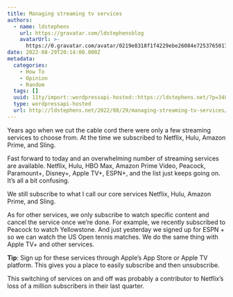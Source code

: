 ```yaml
---
title: Managing streaming tv services
authors:
  - name: ldstephens
    url: https://gravatar.com/ldstephensblog
    avatarUrl: >-
      https://0.gravatar.com/avatar/0219e8318f1f4229ebe26084e7253765017f43ca0c631be37dc6d0b8ad6e40a4?s=96&d=identicon&r=G
date: 2022-08-29T20:14:00.000Z
metadata:
  categories:
    - How To
    - Opinion
    - Random
  tags: []
  uuid: 11ty/import::wordpressapi-hosted::https://ldstephens.net/?p=3487
  type: wordpressapi-hosted
  url: http://ldstephens.net/2022/08/29/managing-streaming-tv-services/
---
```

Years ago when we cut the cable cord there were only a few streaming services to choose from. At the time we subscribed to Netflix, Hulu, Amazon Prime, and Sling.

Fast forward to today and an overwhelming number of streaming services are available. Netflix, Hulu, HBO Max, Amazon Prime Video, Peacock, Paramount+, Disney+, Apple TV+, ESPN+, and the list just keeps going on. It’s all a bit confusing.

We still subscribe to what I call our core services Netflix, Hulu, Amazon Prime, and Sling.

As for other services, we only subscribe to watch specific content and cancel the service once we’re done. For example, we recently subscribed to Peacock to watch Yellowstone. And just yesterday we signed up for ESPN + so we can watch the US Open tennis matches. We do the same thing with Apple TV+ and other services.

**Tip**: Sign up for these services through Apple’s App Store or Apple TV platform. This gives you a place to easily subscribe and then unsubscribe.

This switching of services on and off was probably a contributor to Netflix’s loss of a million subscribers in their last quarter.